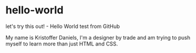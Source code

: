 # hello-world
let's try this out! - Hello World test from GitHub

My name is Kristoffer Daniels, I'm a designer by trade and am trying to push myself to learn more than just HTML and CSS.
